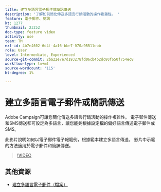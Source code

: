 ```yaml
---
title: 建立多語言電子郵件或簡訊傳送
description: '了解如何簡化傳送多語言行銷活動的操作複雜性。 '
feature: 電子郵件、簡訊
kt: 1277
thumbnail: 23252
doc-type: feature video
activity: use
team: TM
exl-id: 4b7e4602-6d4f-4a16-bbe7-070a95511ebb
role: User
level: Intermediate, Experienced
source-git-commit: 2ba22e7e7d193278fd06cb4b2dc80f650f754ec8
workflow-type: tm+mt
source-wordcount: '115'
ht-degree: 1%

---
```


# 建立多語言電子郵件或簡訊傳送

Adobe Campaign可讓您簡化傳送多語言行銷活動的操作複雜性。 電子郵件傳送和SMS傳送都可設定為多語言，讓您能夠根據設定檔的偏好語言傳送電子郵件或SMS。

此影片說明如何以電子郵件電子報範例，根據範本建立多語言傳送。 影片中示範的方法適用於電子郵件和簡訊傳送。

>[!VIDEO](https://video.tv.adobe.com/v/23252?quality=12)

## 其他資源

* [建立多語言電子郵件（檔案）](https://experienceleague.adobe.com/docs/campaign-standard/using/communication-channels/email-messages/creating-a-multilingual-email.html)
